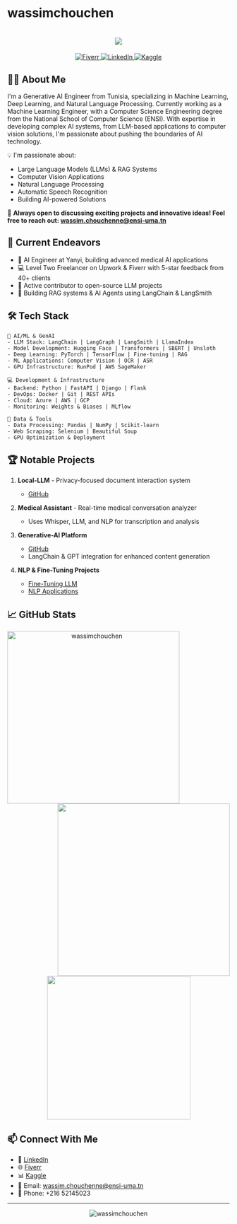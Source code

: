 # wassimchouchen

<h1 align="center">
  <a href="https://git.io/typing-svg">
    <img src="https://readme-typing-svg.herokuapp.com/?lines=Hello,+World!+👋;I'm+Wassim+Chouchen;Welcome+to+my+Profile!&center=true&size=30">
  </a>
</h1>

<p align="center">
  <a href="https://www.fiverr.com/wassim_ch">
    <img src="https://img.shields.io/badge/Fiverr-1DBF73?style=for-the-badge&logo=fiverr&logoColor=white" alt="Fiverr"/>
  </a>
  <a href="https://www.linkedin.com/in/chouchen-wassim-3b4aa621a/">
    <img src="https://img.shields.io/badge/LinkedIn-0077B5?style=for-the-badge&logo=linkedin&logoColor=white" alt="LinkedIn"/>
  </a>
  <a href="https://www.kaggle.com/wassimchouchen">
    <img src="https://img.shields.io/badge/Kaggle-20BEFF?style=for-the-badge&logo=kaggle&logoColor=white" alt="Kaggle"/>
  </a>
</p>

## 👨‍💻 About Me

I'm a Generative AI Engineer from Tunisia, specializing in Machine Learning, Deep Learning, and Natural Language Processing. Currently working as a Machine Learning Engineer, with a Computer Science Engineering degree from the National School of Computer Science (ENSI). With expertise in developing complex AI systems, from LLM-based applications to computer vision solutions, I'm passionate about pushing the boundaries of AI technology.

💡 I'm passionate about:
- Large Language Models (LLMs) & RAG Systems
- Computer Vision Applications
- Natural Language Processing
- Automatic Speech Recognition
- Building AI-powered Solutions

🌟 **Always open to discussing exciting projects and innovative ideas! Feel free to reach out: wassim.chouchenne@ensi-uma.tn**

## 🚀 Current Endeavors

- 🔭 AI Engineer at Yanyi, building advanced medical AI applications
- 💻 Level Two Freelancer on Upwork & Fiverr with 5-star feedback from 40+ clients
- 🌱 Active contributor to open-source LLM projects
- 🎯 Building RAG systems & AI Agents using LangChain & LangSmith

## 🛠️ Tech Stack

```text
🤖 AI/ML & GenAI
- LLM Stack: LangChain | LangGraph | LangSmith | LlamaIndex
- Model Development: Hugging Face | Transformers | SBERT | Unsloth
- Deep Learning: PyTorch | TensorFlow | Fine-tuning | RAG
- ML Applications: Computer Vision | OCR | ASR
- GPU Infrastructure: RunPod | AWS SageMaker

💻 Development & Infrastructure 
- Backend: Python | FastAPI | Django | Flask
- DevOps: Docker | Git | REST APIs
- Cloud: Azure | AWS | GCP
- Monitoring: Weights & Biases | MLflow

🔧 Data & Tools
- Data Processing: Pandas | NumPy | Scikit-learn
- Web Scraping: Selenium | Beautiful Soup 
- GPU Optimization & Deployment
```

## 🏆 Notable Projects

1. **Local-LLM** - Privacy-focused document interaction system
   - [GitHub](https://github.com/wassimchouchen/Localgpt)

2. **Medical Assistant** - Real-time medical conversation analyzer
   - Uses Whisper, LLM, and NLP for transcription and analysis

3. **Generative-AI Platform**
   - [GitHub](https://github.com/wassimchouchen/Generative-AI)
   - LangChain & GPT integration for enhanced content generation

4. **NLP & Fine-Tuning Projects**
   - [Fine-Tuning LLM](https://github.com/wassimchouchen/fine_tuning-LLM)
   - [NLP Applications](https://github.com/wassimchouchen/NLP)

## 📈 GitHub Stats

<p align=center>
  <div align=center>
    <a href="https://github.com/denvercoder1/github-readme-streak-stats" title="Go to Source">
      <img align="left" width=390 src="https://github-readme-streak-stats.herokuapp.com/?user=wassimchouchen&theme=react&border=61dafb&hide_border=true" alt="wassimchouchen" />
    </a>
    <a href="https://github.com/anuraghazra/github-readme-stats" title="Go to Source">
      <img align="right" width=390 src="https://github-readme-stats.vercel.app/api?username=wassimchouchen&show_icons=true&theme=react&border_color=61dafb&hide_border=true" />
    </a>
  </div>
  <br><br><br><br><br><br><br><br>
  <div align=center>
    <a href="https://github.com/anuraghazra/github-readme-stats">
      <img width=325 align="center" src="https://github-readme-stats.vercel.app/api/top-langs/?username=wassimchouchen&hide=c%23,powershell,Mathematica,Objective-C,Objective-C%2b%2b,Cuda&title_color=61dafb&text_color=ffffff&icon_color=61dafb&bg_color=20232a&langs_count=8&layout=compact&border_color=61dafb&hide_border=true" />
    </a>
  </div>
</p>

## 📫 Connect With Me

- 💼 [LinkedIn](https://www.linkedin.com/in/chouchen-wassim-3b4aa621a/)
- 🌐 [Fiverr](https://www.fiverr.com/wassim_ch)
- 📊 [Kaggle](https://www.kaggle.com/wassimchouchen)
- 📧 Email: wassim.chouchenne@ensi-uma.tn
- 📱 Phone: +216 52145023

---

<p align="center">
  <img src="https://komarev.com/ghpvc/?username=wassimchouchen&label=Profile%20views&color=0e75b6&style=flat" alt="wassimchouchen" />
</p>
